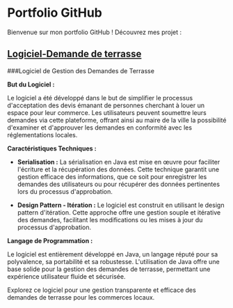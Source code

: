 # Portfolio GitHub

Bienvenue sur mon portfolio GitHub ! Découvrez mes projet :

## [Logiciel-Demande de terrasse](https://github.com/amartuvshinpurevbaatar/Portfolio/tree/11332b3c41464a41356289eb14854f0b93461601/Logiciel_Demande_Terasse)
###Logiciel de Gestion des Demandes de Terrasse

**But du Logiciel :**

Le logiciel a été développé dans le but de simplifier le processus d'acceptation des devis émanant de personnes cherchant à louer un espace pour leur commerce. Les utilisateurs peuvent soumettre leurs demandes via cette plateforme, offrant ainsi au maire de la ville la possibilité d'examiner et d'approuver les demandes en conformité avec les réglementations locales.

**Caractéristiques Techniques :**

- **Serialisation :** La sérialisation en Java est mise en œuvre pour faciliter l'écriture et la récupération des données. Cette technique garantit une gestion efficace des informations, que ce soit pour enregistrer les demandes des utilisateurs ou pour récupérer des données pertinentes lors du processus d'approbation.

- **Design Pattern - Itération :** Le logiciel est construit en utilisant le design pattern d'itération. Cette approche offre une gestion souple et itérative des demandes, facilitant les modifications ou les mises à jour du processus d'approbation.

**Langage de Programmation :**

Le logiciel est entièrement développé en Java, un langage réputé pour sa polyvalence, sa portabilité et sa robustesse. L'utilisation de Java offre une base solide pour la gestion des demandes de terrasse, permettant une expérience utilisateur fluide et sécurisée.

Explorez ce logiciel pour une gestion transparente et efficace des demandes de terrasse pour les commerces locaux.
